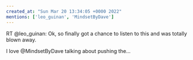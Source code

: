 ```yaml
---
created_at: "Sun Mar 20 13:34:05 +0000 2022"
mentions: ['leo_guinan', 'MindsetByDave']
---
```


RT @leo_guinan: Ok, so finally got a chance to listen to this and was totally blown away.

I love @MindsetByDave talking about pushing the…